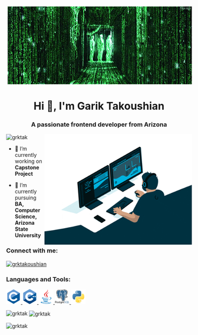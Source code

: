&nbsp;![MasterHead](https://github.com/grktak/grktak/blob/main/matrixGif.gif)
<h1 align="center">Hi 👋, I'm Garik Takoushian</h1>
<h3 align="center">A passionate frontend developer from Arizona</h3>
<img align="right" alt="Coding" width="400" src="https://github.com/grktak/grktak/blob/main/programmer.gif">


<p align="left"> <img src="https://komarev.com/ghpvc/?username=grktak&label=Profile%20views&color=0e75b6&style=flat" alt="grktak" /> </p>

- 🔭 I’m currently working on **Capstone Project**

- 🌱 I’m currently pursuing **BA, Computer Science, Arizona State University**

<h3 align="left">Connect with me:</h3>
<p align="left">
<a href="https://instagram.com/grktakoushian" target="blank"><img align="center" src="https://raw.githubusercontent.com/rahuldkjain/github-profile-readme-generator/master/src/images/icons/Social/instagram.svg" alt="grktakoushian" height="30" width="40" /></a>
</p>

<h3 align="left">Languages and Tools:</h3>
<p align="left"> <a href="https://www.cprogramming.com/" target="_blank" rel="noreferrer"> <img src="https://raw.githubusercontent.com/devicons/devicon/master/icons/c/c-original.svg" alt="c" width="40" height="40"/> </a> <a href="https://www.w3schools.com/cpp/" target="_blank" rel="noreferrer"> <img src="https://raw.githubusercontent.com/devicons/devicon/master/icons/cplusplus/cplusplus-original.svg" alt="cplusplus" width="40" height="40"/> </a> <a href="https://www.java.com" target="_blank" rel="noreferrer"> <img src="https://raw.githubusercontent.com/devicons/devicon/master/icons/java/java-original.svg" alt="java" width="40" height="40"/> </a> <a href="https://www.postgresql.org" target="_blank" rel="noreferrer"> <img src="https://raw.githubusercontent.com/devicons/devicon/master/icons/postgresql/postgresql-original-wordmark.svg" alt="postgresql" width="40" height="40"/> </a> <a href="https://www.python.org" target="_blank" rel="noreferrer"> <img src="https://raw.githubusercontent.com/devicons/devicon/master/icons/python/python-original.svg" alt="python" width="40" height="40"/> </a> </p>

<p><img align="left" src="https://github-readme-stats.vercel.app/api/top-langs?username=grktak&show_icons=true&locale=en&layout=compact" alt="grktak" /></p>

<p>&nbsp;<img align="center" src="https://github-readme-stats.vercel.app/api?username=grktak&show_icons=true&locale=en" alt="grktak" /></p>

<p><img align="center" src="https://github-readme-streak-stats.herokuapp.com/?user=grktak&" alt="grktak" /></p>
